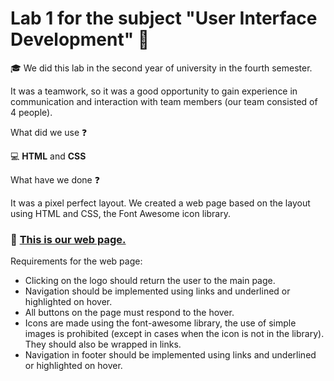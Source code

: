 # Lab 1 for the subject "User Interface Development" :triangular_ruler:

:mortar_board: We did this lab in the second year of university in the fourth semester.

It was a teamwork, so it was a good opportunity to gain experience in communication and interaction with team members (our team consisted of 4 people).

What did we use :question:

:computer: __HTML__ and __CSS__

What have we done :question:

It was a pixel perfect layout.
We created a web page based on the layout using HTML and CSS, the Font Awesome icon library.

### :paperclip: [This is our web page.](https://nika-doroshkevich.github.io/RPI_Lab_1/)

Requirements for the web page:
- Clicking on the logo should return the user to the main page.
- Navigation should be implemented using links and underlined or highlighted on hover.
- All buttons on the page must respond to the hover.
- Icons are made using the font-awesome library, the use of simple images is prohibited (except in cases when the icon is not in the library). They should also be wrapped in links.
- Navigation in footer should be implemented using links and underlined or highlighted on hover.
